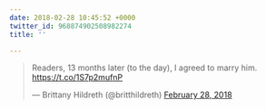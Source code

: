 ```yaml
---
date: 2018-02-28 10:45:52 +0000
twitter_id: 968874902508982274
title: ''

---
```

<blockquote class="twitter-tweet"><p lang="en" dir="ltr">Readers, 13 months later (to the day), I agreed to marry him. <a href="https://t.co/1S7p2mufnP">https://t.co/1S7p2mufnP</a></p>&mdash; Brittany Hildreth (@britthildreth) <a href="https://twitter.com/britthildreth/status/968867668924272641?ref_src=twsrc%5Etfw">February 28, 2018</a></blockquote>
<script async src="https://platform.twitter.com/widgets.js" charset="utf-8"></script>
